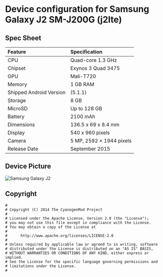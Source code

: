 # Device configuration for Samsung Galaxy J2 SM-J200G (j2lte)

## Spec Sheet

| Feature                 | Specification                     |
| :---------------------- | :-------------------------------- |
| CPU                     | Quad-core 1.3 GHz                 |
| Chipset                 | Exynos 3 Quad 3475                |
| GPU                     | Mali-T720                         |
| Memory                  | 1 GB RAM                          |
| Shipped Android Version | (5.1.1)                           |
| Storage                 | 8 GB                              |
| MicroSD                 | Up to 128 GB                      |
| Battery                 | 2100 mAh                          |
| Dimensions              | 136.5 x 69 x 8.4 mm               |
| Display                 | 540 x 960 pixels                  |
| Camera                  | 5 MP, 2592 × 1944 pixels          |
| Release Date            | September 2015                    |


## Device Picture

![Samsung Galaxy J2](http://www.samsung.com/in/microsite/galaxyj/j2/images/gallery1.jpg "Samsung Galaxy J2")

## Copyright

```
#
# Copyright (C) 2014 The CyanogenMod Project
#
# Licensed under the Apache License, Version 2.0 (the "License");
# you may not use this file except in compliance with the License.
# You may obtain a copy of the License at
#
#      http://www.apache.org/licenses/LICENSE-2.0
#
# Unless required by applicable law or agreed to in writing, software
# distributed under the License is distributed on an "AS IS" BASIS,
# WITHOUT WARRANTIES OR CONDITIONS OF ANY KIND, either express or implied.
# See the License for the specific language governing permissions and
# limitations under the License.
#
```
